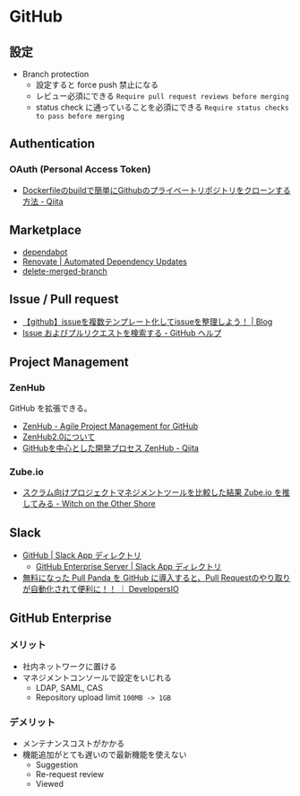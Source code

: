 # GitHub

## 設定
- Branch protection
  - 設定すると force push 禁止になる
  - レビュー必須にできる `Require pull request reviews before merging`
  - status check に通っていることを必須にできる `Require status checks to pass before merging`

## Authentication
### OAuth (Personal Access Token)
- [Dockerfileのbuildで簡単にGithubのプライベートリポジトリをクローンする方法 - Qiita](https://qiita.com/Jah524/items/fa68f99c8b787f94b884)

## Marketplace
- [dependabot](https://github.com/marketplace/dependabot-preview)
- [Renovate | Automated Dependency Updates](https://renovatebot.com/)
- [delete-merged-branch](https://github.com/apps/delete-merged-branch/)

## Issue / Pull request
- [【github】issueを複数テンプレート化してissueを整理しよう！ | Blog](https://gonjitti.com/blog/2019-08-25-github-template/)
- [Issue およびプルリクエストを検索する - GitHub ヘルプ](https://help.github.com/ja/github/searching-for-information-on-github/searching-issues-and-pull-requests)

## Project Management
### ZenHub
GitHub を拡張できる。
- [ZenHub - Agile Project Management for GitHub](https://www.zenhub.com/)
- [ZenHub2.0について](https://qiita.com/GeckoTang/items/1402c48181c4663e68c5)
- [GitHubを中心とした開発プロセス ZenHub - Qiita](https://qiita.com/suzuki-hoge/items/f02b6752d8876ba6e114)

### Zube.io
- [スクラム向けプロジェクトマネジメントツールを比較した結果 Zube.io を推してみる - Witch on the Other Shore](https://iktakahiro.hatenablog.com/entry/2018/07/12/192213)

## Slack
- [GitHub | Slack App ディレクトリ](https://by-black.slack.com/apps/A8GBNUWU8-github)
  - [GitHub Enterprise Server | Slack App ディレクトリ](https://by-black.slack.com/apps/A0F7YS2SX-github-enterprise-server)
- [無料になった Pull Panda を GitHub に導入すると、Pull Requestのやり取りが自動化されて便利に！！ ｜ DevelopersIO](https://dev.classmethod.jp/tool/github/happy-pull-panda/)

## GitHub Enterprise
### メリット
- 社内ネットワークに置ける
- マネジメントコンソールで設定をいじれる
  - LDAP, SAML, CAS
  - Repository upload limit `100MB -> 1GB`

### デメリット
- メンテナンスコストがかかる
- 機能追加がとても遅いので最新機能を使えない
  - Suggestion
  - Re-request review
  - Viewed
 
